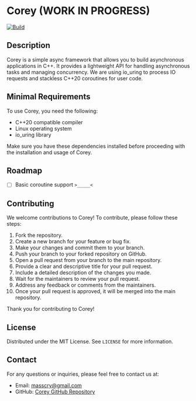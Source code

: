 # Corey (WORK IN PROGRESS)

[![Build](https://github.com/masscry/corey/actions/workflows/cmake-single-platform.yml/badge.svg)](https://github.com/masscry/corey/actions/workflows/cmake-single-platform.yml)

## Description

Corey is a simple async framework that allows you to build asynchronous applications in C++. It provides a lightweight API for handling asynchronous tasks and managing concurrency. We are using io_uring to process IO requests and stackless C++20 coroutines for user code.

## Minimal Requirements

To use Corey, you need the following:

- C++20 compatible compiler
- Linux operating system
- io_uring library

Make sure you have these dependencies installed before proceeding with the installation and usage of Corey.

## Roadmap

 - [ ] Basic coroutine support `>_____<`

## Contributing

We welcome contributions to Corey! To contribute, please follow these steps:

1. Fork the repository.
2. Create a new branch for your feature or bug fix.
3. Make your changes and commit them to your branch.
4. Push your branch to your forked repository on GitHub.
5. Open a pull request from your branch to the main repository.
6. Provide a clear and descriptive title for your pull request.
7. Include a detailed description of the changes you made.
8. Wait for the maintainers to review your pull request.
9. Address any feedback or comments from the maintainers.
10. Once your pull request is approved, it will be merged into the main repository.

Thank you for contributing to Corey!

## License

Distributed under the MIT License. See `LICENSE` for more information.

## Contact
For any questions or inquiries, please feel free to contact us at:
- Email: masscry@gmail.com
- GitHub: [Corey GitHub Repository](https://github.com/masscry/corey)
